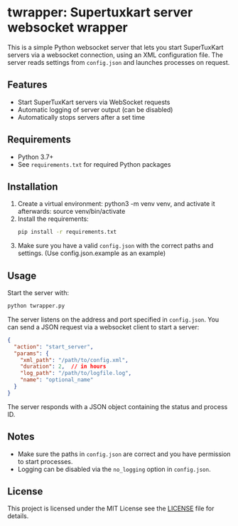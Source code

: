 # twrapper: Supertuxkart server websocket wrapper

This is a simple Python websocket server that lets you start SuperTuxKart servers via a websocket connection, using an XML configuration file. The server reads settings from `config.json` and launches processes on request.

## Features
- Start SuperTuxKart servers via WebSocket requests
- Automatic logging of server output (can be disabled)
- Automatically stops servers after a set time

## Requirements
- Python 3.7+
- See `requirements.txt` for required Python packages

## Installation
1. Create a virtual environment: python3 -m venv venv, and activate it afterwards: source venv/bin/activate
2. Install the requirements:
   ```bash
   pip install -r requirements.txt
   ```
3. Make sure you have a valid `config.json` with the correct paths and settings. (Use config.json.example as an example)

## Usage
Start the server with:
```bash
python twrapper.py
```

The server listens on the address and port specified in `config.json`. You can send a JSON request via a websocket client to start a server:

```json
{
  "action": "start_server",
  "params": {
    "xml_path": "/path/to/config.xml",
    "duration": 2,  // in hours
    "log_path": "/path/to/logfile.log",
    "name": "optional_name"
  }
}
```

The server responds with a JSON object containing the status and process ID.

## Notes
- Make sure the paths in `config.json` are correct and you have permission to start processes.
- Logging can be disabled via the `no_logging` option in `config.json`.

## License
This project is licensed under the MIT License see the [LICENSE](LICENSE) file for details.
